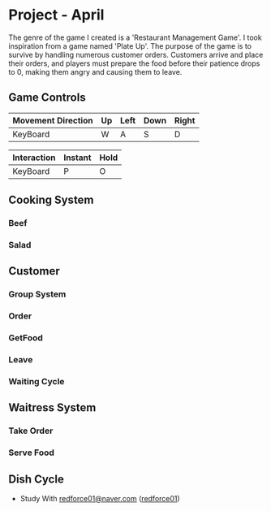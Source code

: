 # Project - April

The genre of the game I created is a 'Restaurant Management Game'. I took inspiration from a game named 'Plate Up'. The purpose of the game is to survive by handling numerous customer orders. Customers arrive and place their orders, and players must prepare the food before their patience drops to 0, making them angry and causing them to leave.

## Game Controls

| **Movement Direction** | **Up** | **Left** | **Down**| **Right** |
|--------------|------------|--------------|-------------|---------------|
| KeyBoard    | W          | A            | S          |D               |

| **Interaction** | **Instant** | **Hold** |
|--------------|------------|--------------|
| KeyBoard        | P          | O            |

## Cooking System

### Beef

### Salad

## Customer 

### Group System

### Order

### GetFood

### Leave

### Waiting Cycle

## Waitress System

### Take Order

### Serve Food

## Dish Cycle

* Study With redforce01@naver.com ([redforce01](https://github.com/redforce01))
